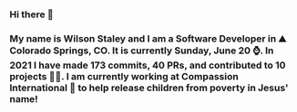 ### Hi there 👋

### My name is Wilson Staley and I am a Software Developer in ⛰ Colorado Springs, CO.  It is currently Sunday, June 20 ⌚. In 2021 I have made 173 commits, 40 PRs, and contributed to 10 projects 👨‍💻. I am currently working at Compassion International 🏢 to help release children from poverty in Jesus' name!